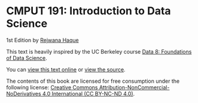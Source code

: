 # CMPUT 191: Introduction to Data Science

1st Edition by [Rejwana Haque](https://apps.ualberta.ca/catalogue/instructor/rejwana1)

This text is heavily inspired by the UC Berkeley course [Data 8: Foundations of Data Science][data8].

You can [view this text online][ghpages] or [view the source][source].

[data8]: http://data8.org/
[ghpages]: https://uofa-cmput191.github.io/referencebook/
[source]: https://github.com/uofa-cmput191/referencebook

The contents of this book are licensed for free consumption under the following license:
[Creative Commons Attribution-NonCommercial-NoDerivatives 4.0 International (CC BY-NC-ND 4.0)](https://creativecommons.org/licenses/by-nc-nd/4.0/).
